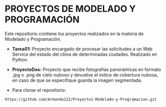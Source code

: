 PROYECTOS DE MODELADO Y PROGRAMACIÓN
====================================
Este repositorio contiene los proyectos realizados en la materia de Modelado y Programación.

* **Tarea01:** Proyecto encargado de procesar las solicitudes a un Web Service del estado del clima de determinadas ciudades. Realizado en Python.

* **ProyectoDos:** Proyecto que recibe fotografías panorámicas en formato .jpg o .png de cielo nuboso y devuelve el índice de cobertura nubosa, en caso de que se especifique guarda la imagen segmentada.

* Para clonar el repositorio:

`https://github.com/Armando122/Proyecto1-Modelado-y-Programacion.git`



